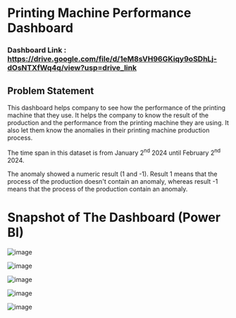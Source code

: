# Printing Machine Performance Dashboard

### Dashboard Link : https://drive.google.com/file/d/1eM8sVH96GKiqy9oSDhLj-dOsNTXfWq4q/view?usp=drive_link

## Problem Statement

This dashboard helps company to see how the performance of the printing machine that they use. It helps the company to know the result of the production and the performance from the printing machine they are using. It also let them know the anomalies in their printing machine production process.

The time span in this dataset is from January 2<sup>nd</sup> 2024 until February 2<sup>nd</sup> 2024.

The anomaly showed a numeric result (1 and -1). Result 1 means that the process of the production doesn't contain an anomaly, whereas result -1 means that the process of the production contain an anomaly. 

# Snapshot of The Dashboard (Power BI)

![image](https://github.com/user-attachments/assets/02d4e9a4-9e2e-4428-9a95-f8635ca0fe75)

![image](https://github.com/user-attachments/assets/761be62d-4e9d-4e01-ad2d-6f35b9a45893)

![image](https://github.com/user-attachments/assets/0641bbaf-91ef-4728-b6cb-010cc1622a4a)

![image](https://github.com/user-attachments/assets/29561f7b-cd7a-4133-976f-ee2554859e09)

![image](https://github.com/user-attachments/assets/46a12ad3-3026-4f9f-8343-202d94278472)

# 
